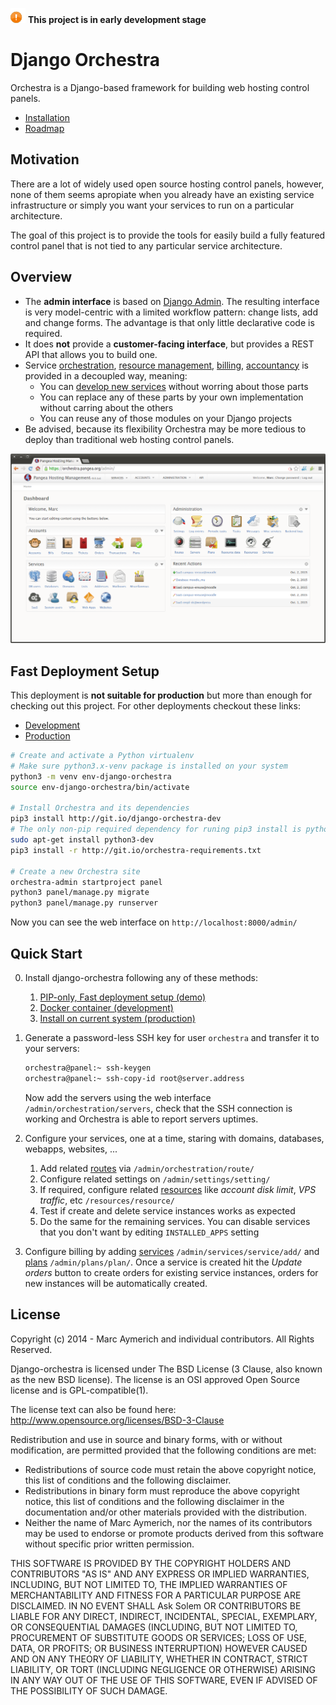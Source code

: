 ![](orchestra/static/orchestra/icons/Emblem-important.png)  **This project is in early development stage**

Django Orchestra
================

Orchestra is a Django-based framework for building web hosting control panels.

* [Installation](#fast-deployment-setup)
* [Roadmap](ROADMAP.md)


Motivation
----------

There are a lot of widely used open source hosting control panels, however, none of them seems apropiate when you already have an existing service infrastructure or simply you want your services to run on a particular architecture.

The goal of this project is to provide the tools for easily build a fully featured control panel that is not tied to any particular service architecture.

Overview
--------

* The **admin interface** is based on [Django Admin](https://docs.djangoproject.com/en/dev/ref/contrib/admin/). The resulting interface is very model-centric with a limited workflow pattern: change lists, add and change forms. The advantage is that only little declarative code is required.
* It does **not** provide a **customer-facing interface**, but provides a REST API that allows you to build one.
* Service [orchestration](orchestra/contrib/orchestration), [resource management](orchestra/contrib/resources), [billing](orchestra/contrib/bills), [accountancy](orchestra/contrib/orders) is provided in a decoupled way, meaning:
    * You can [develop new services](docs/create-services.md) without worring about those parts
    * You can replace any of these parts by your own implementation without carring about the others
    * You can reuse any of those modules on your Django projects
* Be advised, because its flexibility Orchestra may be more tedious to deploy than traditional web hosting control panels.


![](docs/images/index-screenshot.png)


Fast Deployment Setup
---------------------

This deployment is **not suitable for production** but more than enough for checking out this project. For other deployments checkout these links:
* [Development](INSTALLDEV.md)
* [Production](INSTALL.md)

```bash
# Create and activate a Python virtualenv
# Make sure python3.x-venv package is installed on your system
python3 -m venv env-django-orchestra
source env-django-orchestra/bin/activate

# Install Orchestra and its dependencies
pip3 install http://git.io/django-orchestra-dev
# The only non-pip required dependency for runing pip3 install is python3-dev
sudo apt-get install python3-dev
pip3 install -r http://git.io/orchestra-requirements.txt

# Create a new Orchestra site
orchestra-admin startproject panel
python3 panel/manage.py migrate
python3 panel/manage.py runserver
```

Now you can see the web interface on `http://localhost:8000/admin/`



Quick Start
-----------
0. Install django-orchestra following any of these methods:
    1. [PIP-only, Fast deployment setup (demo)](#fast-deployment-setup)
    2. [Docker container (development)](INSTALLDEV.md)
    3. [Install on current system (production)](INSTALL.md)

1. Generate a password-less SSH key for user `orchestra` and transfer it to your servers:
    ```bash
    orchestra@panel:~ ssh-keygen
    orchestra@panel:~ ssh-copy-id root@server.address
    ```
    Now add the servers using the web interface `/admin/orchestration/servers`, check that the SSH connection is working and Orchestra is able to report servers uptimes.

2. Configure your services, one at a time, staring with domains, databases, webapps, websites, ...
    1. Add related [routes](orchestra/contrib/orchestration) via `/admin/orchestration/route/`
    2. Configure related settings on `/admin/settings/setting/`
    3. If required, configure related [resources](orchestra/contrib/resources) like *account disk limit*, *VPS traffic*, etc `/resources/resource/`
    3. Test if create and delete service instances works as expected
    4. Do the same for the remaining services. You can disable services that you don't want by editing `INSTALLED_APPS` setting

3. Configure billing by adding [services](orchestra/contrib/services) `/admin/services/service/add/` and [plans](orchestra/contrib/plans) `/admin/plans/plan/`. Once a service is created hit the *Update orders* button to create orders for existing service instances, orders for new instances will be automatically created.



License
-------
Copyright (c) 2014 - Marc Aymerich and individual contributors.
All Rights Reserved.

Django-orchestra is licensed under The BSD License (3 Clause, also known as
the new BSD license). The license is an OSI approved Open Source
license and is GPL-compatible(1).

The license text can also be found here:
http://www.opensource.org/licenses/BSD-3-Clause

Redistribution and use in source and binary forms, with or without
modification, are permitted provided that the following conditions are met:
* Redistributions of source code must retain the above copyright
  notice, this list of conditions and the following disclaimer.
* Redistributions in binary form must reproduce the above copyright
  notice, this list of conditions and the following disclaimer in the
  documentation and/or other materials provided with the distribution.
* Neither the name of Marc Aymerich, nor the
  names of its contributors may be used to endorse or promote products
  derived from this software without specific prior written permission.

THIS SOFTWARE IS PROVIDED BY THE COPYRIGHT HOLDERS AND CONTRIBUTORS "AS IS"
AND ANY EXPRESS OR IMPLIED WARRANTIES, INCLUDING, BUT NOT LIMITED TO,
THE IMPLIED WARRANTIES OF MERCHANTABILITY AND FITNESS FOR A PARTICULAR
PURPOSE ARE DISCLAIMED. IN NO EVENT SHALL Ask Solem OR CONTRIBUTORS
BE LIABLE FOR ANY DIRECT, INDIRECT, INCIDENTAL, SPECIAL, EXEMPLARY, OR
CONSEQUENTIAL DAMAGES (INCLUDING, BUT NOT LIMITED TO, PROCUREMENT OF
SUBSTITUTE GOODS OR SERVICES; LOSS OF USE, DATA, OR PROFITS; OR BUSINESS
INTERRUPTION) HOWEVER CAUSED AND ON ANY THEORY OF LIABILITY, WHETHER IN
CONTRACT, STRICT LIABILITY, OR TORT (INCLUDING NEGLIGENCE OR OTHERWISE)
ARISING IN ANY WAY OUT OF THE USE OF THIS SOFTWARE, EVEN IF ADVISED OF THE
POSSIBILITY OF SUCH DAMAGE.
